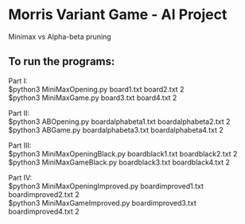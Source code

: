 # Morris Variant Game - AI Project

Minimax vs Alpha-beta pruning

## To run the programs:

Part I:  
$python3 MiniMaxOpening.py board1.txt board2.txt 2  
$python3 MiniMaxGame.py board3.txt board4.txt 2

Part II:  
$python3 ABOpening.py boardalphabeta1.txt boardalphabeta2.txt 2  
$python3 ABGame.py boardalphabeta3.txt boardalphabeta4.txt 2

Part III:  
$python3 MiniMaxOpeningBlack.py boardblack1.txt boardblack2.txt 2  
$python3 MiniMaxGameBlack.py boardblack3.txt boardblack4.txt 2

Part IV:  
$python3 MiniMaxOpeningImproved.py boardimproved1.txt boardimproved2.txt 2  
$python3 MiniMaxGameImproved.py boardimproved3.txt boardimproved4.txt 2
